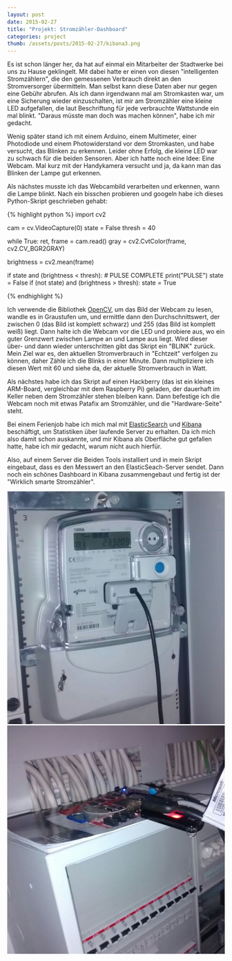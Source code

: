```yaml
---
layout: post
date: 2015-02-27
title: "Projekt: Stromzähler-Dashboard"
categories: project
thumb: /assets/posts/2015-02-27/kibana3.png
---
```


Es ist schon länger her, da hat auf einmal ein Mitarbeiter der Stadtwerke bei uns zu Hause geklingelt. Mit dabei hatte er einen von diesen "intelligenten Stromzählern", die den gemessenen Verbrauch direkt an den Stromversorger übermitteln. Man selbst kann diese Daten aber nur gegen eine Gebühr abrufen. Als ich dann irgendwann mal am Stromkasten war, um eine Sicherung wieder einzuschalten, ist mir am Stromzähler eine kleine LED aufgefallen, die laut Beschriftung für jede
verbrauchte Wattstunde ein mal blinkt. "Daraus müsste man doch was machen können", habe ich mir gedacht.

Wenig später stand ich mit einem Arduino, einem Multimeter, einer Photodiode und einem Photowiderstand vor dem Stromkasten, und habe versucht, das Blinken zu erkennen. Leider ohne Erfolg, die kleine LED war zu schwach für die beiden Sensoren. Aber ich hatte noch eine Idee: Eine Webcam. Mal kurz mit der Handykamera versucht und ja, da kann man das Blinken der Lampe gut erkennen.

Als nächstes musste ich das Webcambild verarbeiten und erkennen, wann die Lampe blinkt. Nach ein bisschen probieren und googeln habe ich dieses Python-Skript geschrieben gehabt:

{% highlight python %}
import cv2

cam = cv.VideoCapture(0)
state = False
thresh = 40

while True:
  ret, frame = cam.read()
  gray = cv2.CvtColor(frame, cv2.CV_BGR2GRAY)

  brightness = cv2.mean(frame)

  if state and (brightness < thresh):
    # PULSE COMPLETE
    print("PULSE")
    state = False
  if (not state) and (brightness > thresh):
    state = True

{% endhighlight %}

Ich verwende die Bibliothek [OpenCV](http://opencv.org/), um das Bild der Webcam zu lesen, wandle es in Graustufen um, und ermittle dann den Durchschnittswert, der
zwischen 0 (das Bild ist komplett schwarz) und 255 (das Bild ist komplett weiß) liegt. Dann halte ich die Webcam vor die LED und probiere aus, wo ein guter Grenzwert zwischen Lampe an und Lampe aus liegt. Wird dieser über- und dann wieder unterschritten gibt das Skript ein "BLINK" zurück. Mein Ziel war es, den aktuellen Stromverbrauch in "Echtzeit" verfolgen zu können, daher Zähle ich die Blinks in einer Minute. Dann multipliziere ich diesen Wert mit 60 und siehe da, der aktuelle Stromverbrauch in Watt.

Als nächstes habe ich das Skript auf einen Hackberry (das ist ein kleines ARM-Board, vergleichbar mit dem Raspberry Pi) geladen, der dauerhaft im Keller neben dem
Stromzähler stehen bleiben kann. Dann befestige ich die Webcam noch mit etwas Patafix am Stromzähler, und die "Hardware-Seite" steht.

Bei einem Ferienjob habe ich mich mal mit [ElasticSearch](http://www.elasticsearch.org/overview/elasticsearch/) und [Kibana](http://www.elasticsearch.org/overview/kibana/) beschäftigt, um Statistiken über laufende Server zu erhalten. Da ich mich also damit schon auskannte, und mir Kibana als Oberfläche gut gefallen hatte, habe ich mir gedacht, warum nicht auch hierfür.

Also, auf einem Server die Beiden Tools installiert und in mein Skript eingebaut, dass es den Messwert an den ElasticSeach-Server sendet. Dann noch ein schönes Dashboard in Kibana zusammengebaut und fertig ist der "Wirklich smarte Stromzähler".

![Webcam am Stromzähler](/assets/posts/2015-02-27/webcam.jpg)
![Webcam am Stromzähler](/assets/posts/2015-02-27/hackberry.jpg)
